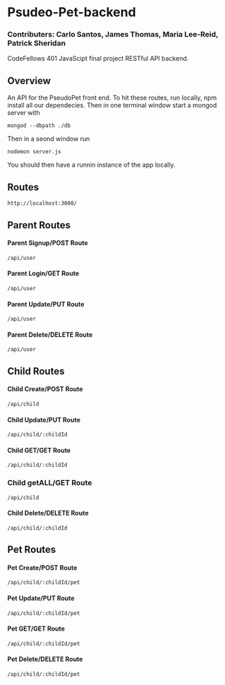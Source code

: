 # Psudeo-Pet-backend

### Contributers: Carlo Santos, James Thomas, Maria Lee-Reid, Patrick Sheridan

CodeFellows 401 JavaScipt final project RESTful API backend.

## Overview
An API for the PseudoPet front end. To hit these routes, run locally, npm install all our dependecies. Then in one terminal window start a mongod server with 
```
mongod --dbpath ./db 
```
Then in a seond window run 
```
nodemon server.js
```
You should then have a runnin instance of the app locally.


## Routes
```
http://localhost:3000/
```
## Parent Routes
#### Parent Signup/POST Route
```
/api/user

```
#### Parent Login/GET Route
```
/api/user
```
#### Parent Update/PUT Route
```
/api/user
```
#### Parent Delete/DELETE Route
```
/api/user
```

## Child Routes
#### Child Create/POST Route
```
/api/child
```
#### Child Update/PUT Route
```
/api/child/:childId
```
#### Child GET/GET Route
```
/api/child/:childId
```
### Child getALL/GET Route
```
/api/child
```
#### Child Delete/DELETE Route
```
/api/child/:childId
```
## Pet Routes
#### Pet Create/POST Route
```
/api/child/:childId/pet
```
#### Pet Update/PUT Route
```
/api/child/:childId/pet
```
#### Pet GET/GET Route
```
/api/child/:childId/pet
```
#### Pet Delete/DELETE Route
```
/api/child/:childId/pet
```
